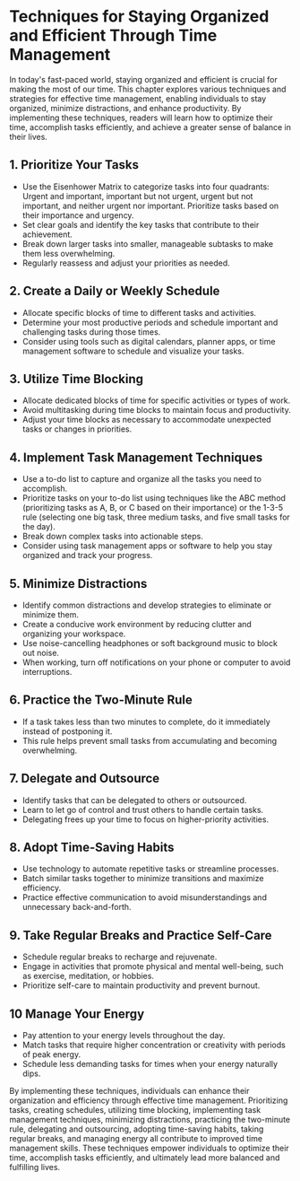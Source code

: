 Techniques for Staying Organized and Efficient Through Time Management
===============================================================================

In today's fast-paced world, staying organized and efficient is crucial for making the most of our time. This chapter explores various techniques and strategies for effective time management, enabling individuals to stay organized, minimize distractions, and enhance productivity. By implementing these techniques, readers will learn how to optimize their time, accomplish tasks efficiently, and achieve a greater sense of balance in their lives.

**1. Prioritize Your Tasks**
----------------------------

* Use the Eisenhower Matrix to categorize tasks into four quadrants: Urgent and important, important but not urgent, urgent but not important, and neither urgent nor important. Prioritize tasks based on their importance and urgency.
* Set clear goals and identify the key tasks that contribute to their achievement.
* Break down larger tasks into smaller, manageable subtasks to make them less overwhelming.
* Regularly reassess and adjust your priorities as needed.

**2. Create a Daily or Weekly Schedule**
----------------------------------------

* Allocate specific blocks of time to different tasks and activities.
* Determine your most productive periods and schedule important and challenging tasks during those times.
* Consider using tools such as digital calendars, planner apps, or time management software to schedule and visualize your tasks.

**3. Utilize Time Blocking**
----------------------------

* Allocate dedicated blocks of time for specific activities or types of work.
* Avoid multitasking during time blocks to maintain focus and productivity.
* Adjust your time blocks as necessary to accommodate unexpected tasks or changes in priorities.

**4. Implement Task Management Techniques**
-------------------------------------------

* Use a to-do list to capture and organize all the tasks you need to accomplish.
* Prioritize tasks on your to-do list using techniques like the ABC method (prioritizing tasks as A, B, or C based on their importance) or the 1-3-5 rule (selecting one big task, three medium tasks, and five small tasks for the day).
* Break down complex tasks into actionable steps.
* Consider using task management apps or software to help you stay organized and track your progress.

**5. Minimize Distractions**
----------------------------

* Identify common distractions and develop strategies to eliminate or minimize them.
* Create a conducive work environment by reducing clutter and organizing your workspace.
* Use noise-cancelling headphones or soft background music to block out noise.
* When working, turn off notifications on your phone or computer to avoid interruptions.

**6. Practice the Two-Minute Rule**
-----------------------------------

* If a task takes less than two minutes to complete, do it immediately instead of postponing it.
* This rule helps prevent small tasks from accumulating and becoming overwhelming.

**7. Delegate and Outsource**
-----------------------------

* Identify tasks that can be delegated to others or outsourced.
* Learn to let go of control and trust others to handle certain tasks.
* Delegating frees up your time to focus on higher-priority activities.

**8. Adopt Time-Saving Habits**
-------------------------------

* Use technology to automate repetitive tasks or streamline processes.
* Batch similar tasks together to minimize transitions and maximize efficiency.
* Practice effective communication to avoid misunderstandings and unnecessary back-and-forth.

**9. Take Regular Breaks and Practice Self-Care**
-------------------------------------------------

* Schedule regular breaks to recharge and rejuvenate.
* Engage in activities that promote physical and mental well-being, such as exercise, meditation, or hobbies.
* Prioritize self-care to maintain productivity and prevent burnout.

**10 Manage Your Energy**
-------------------------

* Pay attention to your energy levels throughout the day.
* Match tasks that require higher concentration or creativity with periods of peak energy.
* Schedule less demanding tasks for times when your energy naturally dips.

By implementing these techniques, individuals can enhance their organization and efficiency through effective time management. Prioritizing tasks, creating schedules, utilizing time blocking, implementing task management techniques, minimizing distractions, practicing the two-minute rule, delegating and outsourcing, adopting time-saving habits, taking regular breaks, and managing energy all contribute to improved time management skills. These techniques empower individuals to optimize their time, accomplish tasks efficiently, and ultimately lead more balanced and fulfilling lives.
